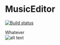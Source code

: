 # MusicEditor
[![Build status](https://ci.appveyor.com/api/projects/status/3i393sas4v6gn3jr?svg=true)](https://ci.appveyor.com/project/logovaser/musiceditor)


Whatever  
![alt text](https://pp.vk.me/c624027/v624027414/3e160/llJdHuSuwQY.jpg "Title")
